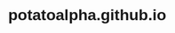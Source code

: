 # potatoalpha.github.io
<!DOCTYPE html>
<html lang="en">
<head>
    <meta charset="UTF-8">
    <meta name="viewport" content="width=device-width, initial-scale=1.0">
    <title>Your Fitness Website</title>
    <style>
        body {
            margin: 0;
            font-family: Arial, sans-serif;
        }

        header {
            background-color: #333;
            color: #fff;
            padding: 15px;
            text-align: center;
        }

        nav {
            display: flex;
            justify-content: space-between;
            align-items: center;
            padding: 10px;
            background-color: #444;
        }

        nav a {
            color: #fff;
            text-decoration: none;
            margin: 0 15px;
        }
    </style>
</head>
<body>

    <header>
        <h1>Your Fitness Website</h1>
    </header>

    <nav>
        <div>
            <span>&#9776; Menu</span>
        </div>
        <div>
            <a href="#">Home</a>
            <a href="#">Contacts</a>
            <a href="#">About</a>
            <a href="#">Diet</a>
            <a href="#">Program</a>
            <a href="#">Sign Up</a>
            <a href="#">Log In</a>
        </div>
    </nav>

    <!-- Rest of your website content goes here -->

</body>
</html>
